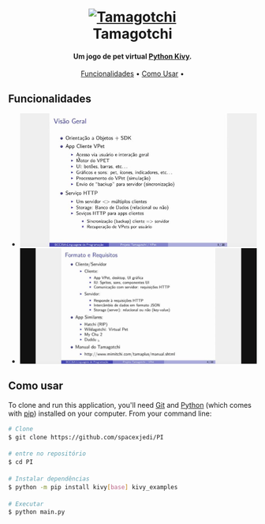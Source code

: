 
<h1 align="center">
  <br>
  <a href=""><img src="https://media.giphy.com/media/4LTGEdPueINFzycY1Ixq/giphy.gif" alt="Tamagotchi" width="200"></a>
  <br>
  Tamagotchi
  <br>
</h1>

<h4 align="center">Um jogo de pet virtual <a href="https://kivy.org/doc/stable/gettingstarted/installation.html" target="_blank">Python Kivy</a>.</h4>


<p align="center">
  <a href="#key-features">Funcionalidades</a> •
  <a href="#how-to-use">Como Usar</a> •
</p>


## Funcionalidades

* ![screenshoot](https://github.com/spacexjedi/PI/blob/master/screenshoots/image.jpg)  
* ![screenshoot](https://github.com/spacexjedi/PI/blob/master/screenshoots/image2.jpg)  

## Como usar
To clone and run this application, you'll need [Git](https://git-scm.com) and [Python](https://www.python.org/) (which comes with [pip](https://pypi.org/project/pip/)) installed on your computer. From your command line:

```bash
# Clone
$ git clone https://github.com/spacexjedi/PI

# entre no repositório
$ cd PI

# Instalar dependências
$ python -m pip install kivy[base] kivy_examples

# Executar
$ python main.py

```


